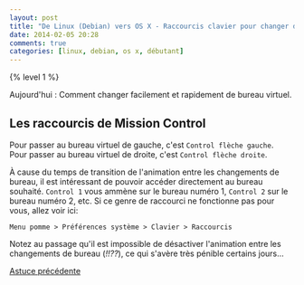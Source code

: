```yaml
---
layout: post
title: "De Linux (Debian) vers OS X - Raccourcis clavier pour changer de bureau"
date: 2014-02-05 20:28
comments: true
categories: [linux, debian, os x, débutant]
---
```


{% level 1 %}


Aujourd'hui : Comment changer facilement et rapidement de bureau
virtuel.

<!-- more -->

Les raccourcis de Mission Control
----------------------------------------------------

Pour passer au bureau virtuel de gauche, c'est `Control flèche gauche`.    
Pour passer au bureau virtuel de droite, c'est `Control flèche droite`.

À cause du temps de transition de l'animation entre les changements
de bureau, il est intéressant de pouvoir accéder directement au
bureau souhaité. `Control 1` vous ammène sur le bureau numéro 1,
`Control 2` sur le bureau numéro 2, etc. Si ce genre de raccourci
ne fonctionne pas pour vous, allez voir ici:

    Menu pomme > Préférences système > Clavier > Raccourcis

Notez au passage qu'il est impossible de désactiver l'animation entre
les changements de bureau (*!!??*), ce qui s'avère très pénible
certains jours…

[Astuce précédente](/blog/2014/02/04/de-linux-debian-vers-os-x-les-bureaux-virtuels/)


